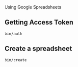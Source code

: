 Using Google Spreadsheets

## Getting Access Token

    bin/auth

## Create a spreadsheet

    bin/create
